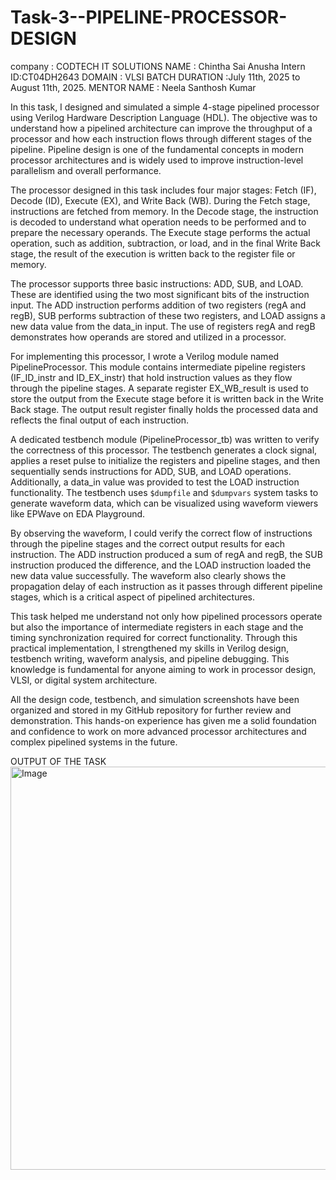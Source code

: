 # Task-3--PIPELINE-PROCESSOR-DESIGN

company : CODTECH IT SOLUTIONS 
NAME :  Chintha Sai Anusha 
Intern ID:CT04DH2643
DOMAIN : VLSI
BATCH DURATION :July 11th, 2025 to August 11th, 2025.
MENTOR  NAME : Neela Santhosh Kumar 

In this task, I designed and simulated a simple 4-stage pipelined processor using Verilog Hardware Description Language (HDL). The objective was to understand how a pipelined architecture can improve the throughput of a processor and how each instruction flows through different stages of the pipeline. Pipeline design is one of the fundamental concepts in modern processor architectures and is widely used to improve instruction-level parallelism and overall performance.

The processor designed in this task includes four major stages: Fetch (IF), Decode (ID), Execute (EX), and Write Back (WB). During the Fetch stage, instructions are fetched from memory. In the Decode stage, the instruction is decoded to understand what operation needs to be performed and to prepare the necessary operands. The Execute stage performs the actual operation, such as addition, subtraction, or load, and in the final Write Back stage, the result of the execution is written back to the register file or memory.

The processor supports three basic instructions: ADD, SUB, and LOAD. These are identified using the two most significant bits of the instruction input. The ADD instruction performs addition of two registers (regA and regB), SUB performs subtraction of these two registers, and LOAD assigns a new data value from the data_in input. The use of registers regA and regB demonstrates how operands are stored and utilized in a processor.

For implementing this processor, I wrote a Verilog module named PipelineProcessor. This module contains intermediate pipeline registers (IF_ID_instr and ID_EX_instr) that hold instruction values as they flow through the pipeline stages. A separate register EX_WB_result is used to store the output from the Execute stage before it is written back in the Write Back stage. The output result register finally holds the processed data and reflects the final output of each instruction.

A dedicated testbench module (PipelineProcessor_tb) was written to verify the correctness of this processor. The testbench generates a clock signal, applies a reset pulse to initialize the registers and pipeline stages, and then sequentially sends instructions for ADD, SUB, and LOAD operations. Additionally, a data_in value was provided to test the LOAD instruction functionality. The testbench uses `$dumpfile` and `$dumpvars` system tasks to generate waveform data, which can be visualized using waveform viewers like EPWave on EDA Playground.

By observing the waveform, I could verify the correct flow of instructions through the pipeline stages and the correct output results for each instruction. The ADD instruction produced a sum of regA and regB, the SUB instruction produced the difference, and the LOAD instruction loaded the new data value successfully. The waveform also clearly shows the propagation delay of each instruction as it passes through different pipeline stages, which is a critical aspect of pipelined architectures.

This task helped me understand not only how pipelined processors operate but also the importance of intermediate registers in each stage and the timing synchronization required for correct functionality. Through this practical implementation, I strengthened my skills in Verilog design, testbench writing, waveform analysis, and pipeline debugging. This knowledge is fundamental for anyone aiming to work in processor design, VLSI, or digital system architecture.

All the design code, testbench, and simulation screenshots have been organized and stored in my GitHub repository for further review and demonstration. This hands-on experience has given me a solid foundation and confidence to work on more advanced processor architectures and complex pipelined systems in the future.

OUTPUT OF THE TASK 
<img width="1913" height="645" alt="Image" src="https://github.com/user-attachments/assets/94bb46be-3842-4299-8f38-6b08c1dfd4cf" />
